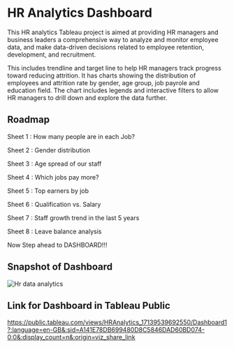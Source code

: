 
# HR Analytics Dashboard

This HR analytics Tableau project is aimed at providing HR managers and business leaders a comprehensive way to analyze and monitor employee data, and make data-driven decisions related to employee retention, development, and recruitment.

This includes trendline and target line to help HR managers track progress toward reducing attrition. It has charts showing the distribution of employees and attrition rate by gender, age group, job payrole and education field. The chart includes legends and interactive filters to allow HR managers to drill down and explore the data further.


## Roadmap

Sheet 1 : How many people are in each Job?

Sheet 2 : Gender distribution

Sheet 3 : Age spread of our staff

Sheet 4 : Which jobs pay more?

Sheet 5 : Top earners by job

Sheet 6 : Qualification vs. Salary

Sheet 7 : Staff growth trend in the last 5 years

Sheet 8 : Leave balance analysis


Now Step ahead to DASHBOARD!!!

## Snapshot of Dashboard

![Hr data analytics](https://github.com/deepuz004/HR-Analytics-Dashboard/assets/128511059/1434b597-04b2-46cd-849f-ac1380ee505c)

## Link for Dashboard in Tableau Public
https://public.tableau.com/views/HRAnalytics_17139539692550/Dashboard1?:language=en-GB&:sid=A141E78DB699480D8C5846DAD60BD074-0:0&:display_count=n&:origin=viz_share_link

